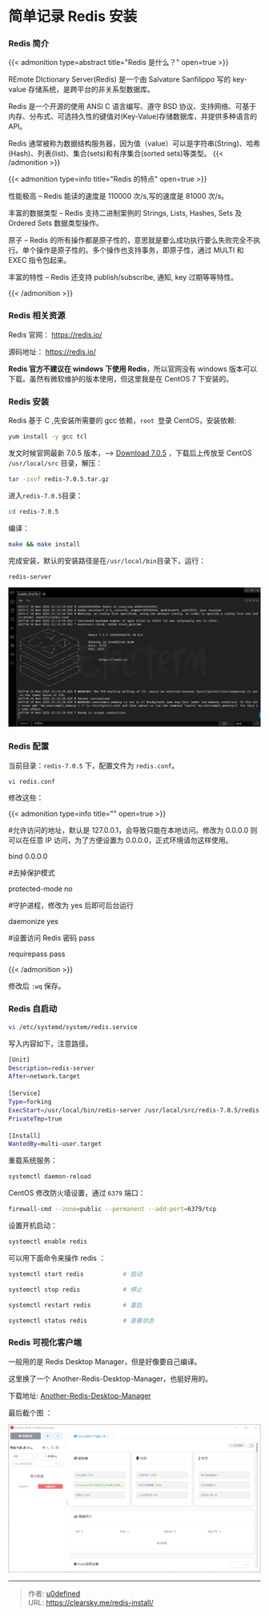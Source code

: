 # 简单记录 Redis 安装


### Redis 简介

{{< admonition type=abstract title="Redis 是什么？" open=true >}}

REmote DIctionary Server(Redis) 是一个由 Salvatore Sanfilippo 写的 key-value 存储系统，是跨平台的非关系型数据库。

Redis 是一个开源的使用 ANSI C 语言编写、遵守 BSD 协议、支持网络、可基于内存、分布式、可选持久性的键值对(Key-Value)存储数据库，并提供多种语言的 API。

Redis 通常被称为数据结构服务器，因为值（value）可以是字符串(String)、哈希(Hash)、列表(list)、集合(sets)和有序集合(sorted sets)等类型。
{{< /admonition >}}

{{< admonition type=info title="Redis 的特点" open=true >}}

性能极高 – Redis 能读的速度是 110000 次/s,写的速度是 81000 次/s。

丰富的数据类型 – Redis 支持二进制案例的 Strings, Lists, Hashes, Sets 及 Ordered Sets 数据类型操作。

原子 – Redis 的所有操作都是原子性的，意思就是要么成功执行要么失败完全不执行。单个操作是原子性的。多个操作也支持事务，即原子性，通过 MULTI 和 EXEC 指令包起来。

丰富的特性 – Redis 还支持 publish/subscribe, 通知, key 过期等等特性。

{{< /admonition >}}

### Redis 相关资源

Redis 官网： https://redis.io/

源码地址： https://redis.io/

**Redis 官方不建议在 windows 下使用 Redis**，所以官网没有 windows 版本可以下载。虽然有微软维护的版本使用，但这里我是在 CentOS 7 下安装的。

### Redis 安装

Redis 基于 C ,先安装所需要的 gcc 依赖，`root `登录 CentOS，安装依赖:

```bash
yum install -y gcc tcl
```

发文时候官网最新 7.0.5 版本，--> [Download 7.0.5](https://github.com/redis/redis/archive/7.0.5.tar.gz) ，下载后上传放至 CentOS `/usr/local/src` 目录，解压：

```bash
tar -zxvf redis-7.0.5.tar.gz
```

进入`redis-7.0.5`目录：

```bash
cd redis-7.0.5
```

编译：

```bash
make && make install
```

完成安装，默认的安装路径是在`/usr/local/bin`目录下，运行：

```bash
redis-server
```

![安装完成启动 Redis](redis.jpg '安装完成启动 Redis')

### Redis 配置

当前目录：`redis-7.0.5` 下，配置文件为 `redis.conf`。

```bash
vi redis.conf
```

修改这些：

{{< admonition type=info title="" open=true >}}

#允许访问的地址，默认是 127.0.0.1，会导致只能在本地访问。修改为 0.0.0.0 则可以在任意 IP 访问，为了方便设置为 0.0.0.0，正式环境请勿这样使用。

bind 0.0.0.0

#去掉保护模式

protected-mode no

#守护进程，修改为 yes 后即可后台运行

daemonize yes

#设置访问 Redis 密码 pass

requirepass pass

{{< /admonition >}}

修改后 `:wq` 保存。

### Redis 自启动

```bash
vi /etc/systemd/system/redis.service
```

写入内容如下，注意路径。

```bash
[Unit]
Description=redis-server
After=network.target

[Service]
Type=forking
ExecStart=/usr/local/bin/redis-server /usr/local/src/redis-7.0.5/redis.conf
PrivateTmp=true

[Install]
WantedBy=multi-user.target
```

重载系统服务：

```bash
systemctl daemon-reload
```

CentOS 修改防火墙设置，通过 `6379` 端口：

```bash
firewall-cmd --zone=public --permanent --add-port=6379/tcp
```

设置开机启动：

```bash
systemctl enable redis
```

可以用下面命令来操作 redis ：

```bash
systemctl start redis           # 启动
```

```bash
systemctl stop redis            # 停止
```

```bash
systemctl restart redis         # 重启
```

```bash
systemctl status redis          # 查看状态
```

### Redis 可视化客户端

一般用的是 Redis Desktop Manager，但是好像要自己编译。

这里换了一个 Another-Redis-Desktop-Manager，也挺好用的。

下载地址: [Another-Redis-Desktop-Manager](https://github.com/qishibo/AnotherRedisDesktopManager/releases/)

最后截个图 ：

![Another-Redis-Desktop-Manager](Another-Redis-Desktop-Manager.png 'Another-Redis-Desktop-Manager')


---

> 作者: [u0defined](http://clearsky.me/)  
> URL: https://clearsky.me/redis-install/  

